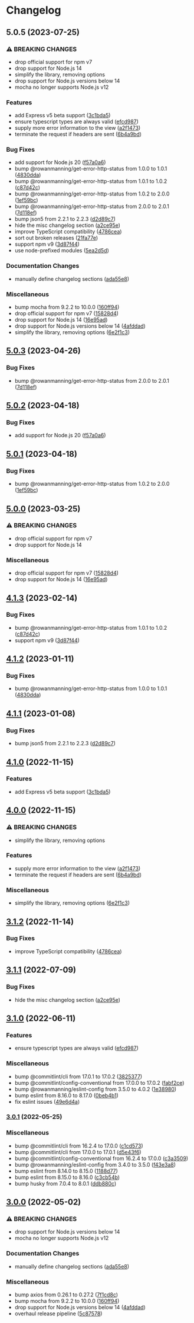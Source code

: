 # Changelog

## 5.0.5 (2023-07-25)


### ⚠ BREAKING CHANGES

* drop official support for npm v7
* drop support for Node.js 14
* simplify the library, removing options
* drop support for Node.js versions below 14
* mocha no longer supports Node.js v12

### Features

* add Express v5 beta support ([3c1bda5](https://github.com/rowanmanning/render-error-page/commit/3c1bda5101338246d69332b625cd5a78d80bf68e))
* ensure typescript types are always valid ([efcd987](https://github.com/rowanmanning/render-error-page/commit/efcd987a15616774bd87cbd73842e411b9324bfe))
* supply more error information to the view ([a2f1473](https://github.com/rowanmanning/render-error-page/commit/a2f1473856bc49a632aa3962b22c054cbd127117))
* terminate the request if headers are sent ([6b4a9bd](https://github.com/rowanmanning/render-error-page/commit/6b4a9bddd48b70df5eab111e963df2f88367bb81))


### Bug Fixes

* add support for Node.js 20 ([f57a0a6](https://github.com/rowanmanning/render-error-page/commit/f57a0a6e4bb86be73d3b84cb1ac9d96c5bf6a9ee))
* bump @rowanmanning/get-error-http-status from 1.0.0 to 1.0.1 ([4830dda](https://github.com/rowanmanning/render-error-page/commit/4830dda62edcd5c2f59d0efef375263390b4add2))
* bump @rowanmanning/get-error-http-status from 1.0.1 to 1.0.2 ([c87d42c](https://github.com/rowanmanning/render-error-page/commit/c87d42c0ea0feaa901277b2e416df244cd1a6c5f))
* bump @rowanmanning/get-error-http-status from 1.0.2 to 2.0.0 ([1ef59bc](https://github.com/rowanmanning/render-error-page/commit/1ef59bcf42596fab3ac11eee9b652b3bfd2705f2))
* bump @rowanmanning/get-error-http-status from 2.0.0 to 2.0.1 ([7d118ef](https://github.com/rowanmanning/render-error-page/commit/7d118ef182edfbd0109f5314b20e52c82e4b8a86))
* bump json5 from 2.2.1 to 2.2.3 ([d2d89c7](https://github.com/rowanmanning/render-error-page/commit/d2d89c7e2041c683d314684cf34a21debd954ddd))
* hide the misc changelog section ([a2ce95e](https://github.com/rowanmanning/render-error-page/commit/a2ce95ed9bf45c26d01cd121ce960b15b3fa9000))
* improve TypeScript compatibility ([4786cea](https://github.com/rowanmanning/render-error-page/commit/4786cea02f043525160845f1d531fc1147e422b9))
* sort out broken releases ([21fa77e](https://github.com/rowanmanning/render-error-page/commit/21fa77ed4817bc4335319fb75a753691060ec3a0))
* support npm v9 ([3d87f44](https://github.com/rowanmanning/render-error-page/commit/3d87f44dfbbc62a2165666cdf9aa69ea71788500))
* use node-prefixed modules ([5ea2d5d](https://github.com/rowanmanning/render-error-page/commit/5ea2d5d9fb6d7f41bc3934a8bbd568ae31024134))


### Documentation Changes

* manually define changelog sections ([ada55e8](https://github.com/rowanmanning/render-error-page/commit/ada55e801f3713add3cdff9cefd69cc68812164a))


### Miscellaneous

* bump mocha from 9.2.2 to 10.0.0 ([160ff94](https://github.com/rowanmanning/render-error-page/commit/160ff943ae03a35533ce8ffa2c7ccca4c780a300))
* drop official support for npm v7 ([15828d4](https://github.com/rowanmanning/render-error-page/commit/15828d4eae15939c5232fd4915c2db61a7e58d20))
* drop support for Node.js 14 ([16e95ad](https://github.com/rowanmanning/render-error-page/commit/16e95ad439e1f94c55062b3d82c5c28a10f6d0d1))
* drop support for Node.js versions below 14 ([4afddad](https://github.com/rowanmanning/render-error-page/commit/4afddadbc4ac37670a4a97a5afa98b69e4e2898c))
* simplify the library, removing options ([6e2f1c3](https://github.com/rowanmanning/render-error-page/commit/6e2f1c39783210aeed66f8065034f9288ad2d6aa))

## [5.0.3](https://github.com/rowanmanning/render-error-page/compare/v5.0.2...v5.0.3) (2023-04-26)


### Bug Fixes

* bump @rowanmanning/get-error-http-status from 2.0.0 to 2.0.1 ([7d118ef](https://github.com/rowanmanning/render-error-page/commit/7d118ef182edfbd0109f5314b20e52c82e4b8a86))

## [5.0.2](https://github.com/rowanmanning/render-error-page/compare/v5.0.1...v5.0.2) (2023-04-18)


### Bug Fixes

* add support for Node.js 20 ([f57a0a6](https://github.com/rowanmanning/render-error-page/commit/f57a0a6e4bb86be73d3b84cb1ac9d96c5bf6a9ee))

## [5.0.1](https://github.com/rowanmanning/render-error-page/compare/v5.0.0...v5.0.1) (2023-04-18)


### Bug Fixes

* bump @rowanmanning/get-error-http-status from 1.0.2 to 2.0.0 ([1ef59bc](https://github.com/rowanmanning/render-error-page/commit/1ef59bcf42596fab3ac11eee9b652b3bfd2705f2))

## [5.0.0](https://github.com/rowanmanning/render-error-page/compare/v4.1.3...v5.0.0) (2023-03-25)


### ⚠ BREAKING CHANGES

* drop official support for npm v7
* drop support for Node.js 14

### Miscellaneous

* drop official support for npm v7 ([15828d4](https://github.com/rowanmanning/render-error-page/commit/15828d4eae15939c5232fd4915c2db61a7e58d20))
* drop support for Node.js 14 ([16e95ad](https://github.com/rowanmanning/render-error-page/commit/16e95ad439e1f94c55062b3d82c5c28a10f6d0d1))

## [4.1.3](https://github.com/rowanmanning/render-error-page/compare/v4.1.2...v4.1.3) (2023-02-14)


### Bug Fixes

* bump @rowanmanning/get-error-http-status from 1.0.1 to 1.0.2 ([c87d42c](https://github.com/rowanmanning/render-error-page/commit/c87d42c0ea0feaa901277b2e416df244cd1a6c5f))
* support npm v9 ([3d87f44](https://github.com/rowanmanning/render-error-page/commit/3d87f44dfbbc62a2165666cdf9aa69ea71788500))

## [4.1.2](https://github.com/rowanmanning/render-error-page/compare/v4.1.1...v4.1.2) (2023-01-11)


### Bug Fixes

* bump @rowanmanning/get-error-http-status from 1.0.0 to 1.0.1 ([4830dda](https://github.com/rowanmanning/render-error-page/commit/4830dda62edcd5c2f59d0efef375263390b4add2))

## [4.1.1](https://github.com/rowanmanning/render-error-page/compare/v4.1.0...v4.1.1) (2023-01-08)


### Bug Fixes

* bump json5 from 2.2.1 to 2.2.3 ([d2d89c7](https://github.com/rowanmanning/render-error-page/commit/d2d89c7e2041c683d314684cf34a21debd954ddd))

## [4.1.0](https://github.com/rowanmanning/render-error-page/compare/v4.0.0...v4.1.0) (2022-11-15)


### Features

* add Express v5 beta support ([3c1bda5](https://github.com/rowanmanning/render-error-page/commit/3c1bda5101338246d69332b625cd5a78d80bf68e))

## [4.0.0](https://github.com/rowanmanning/render-error-page/compare/v3.1.2...v4.0.0) (2022-11-15)


### ⚠ BREAKING CHANGES

* simplify the library, removing options

### Features

* supply more error information to the view ([a2f1473](https://github.com/rowanmanning/render-error-page/commit/a2f1473856bc49a632aa3962b22c054cbd127117))
* terminate the request if headers are sent ([6b4a9bd](https://github.com/rowanmanning/render-error-page/commit/6b4a9bddd48b70df5eab111e963df2f88367bb81))


### Miscellaneous

* simplify the library, removing options ([6e2f1c3](https://github.com/rowanmanning/render-error-page/commit/6e2f1c39783210aeed66f8065034f9288ad2d6aa))

## [3.1.2](https://github.com/rowanmanning/render-error-page/compare/v3.1.1...v3.1.2) (2022-11-14)


### Bug Fixes

* improve TypeScript compatibility ([4786cea](https://github.com/rowanmanning/render-error-page/commit/4786cea02f043525160845f1d531fc1147e422b9))

## [3.1.1](https://github.com/rowanmanning/render-error-page/compare/v3.1.0...v3.1.1) (2022-07-09)


### Bug Fixes

* hide the misc changelog section ([a2ce95e](https://github.com/rowanmanning/render-error-page/commit/a2ce95ed9bf45c26d01cd121ce960b15b3fa9000))

## [3.1.0](https://github.com/rowanmanning/render-error-page/compare/v3.0.1...v3.1.0) (2022-06-11)


### Features

* ensure typescript types are always valid ([efcd987](https://github.com/rowanmanning/render-error-page/commit/efcd987a15616774bd87cbd73842e411b9324bfe))


### Miscellaneous

* bump @commitlint/cli from 17.0.1 to 17.0.2 ([3825377](https://github.com/rowanmanning/render-error-page/commit/3825377d43cda6a1054d388cfd5549264c3c4ab1))
* bump @commitlint/config-conventional from 17.0.0 to 17.0.2 ([fabf2ce](https://github.com/rowanmanning/render-error-page/commit/fabf2ce0c337ecfbe215cd962de9b72bed702739))
* bump @rowanmanning/eslint-config from 3.5.0 to 4.0.2 ([1e38980](https://github.com/rowanmanning/render-error-page/commit/1e3898098d3ea54b185629541a9aca3238770aac))
* bump eslint from 8.16.0 to 8.17.0 ([0beb4b1](https://github.com/rowanmanning/render-error-page/commit/0beb4b118b2ca20eef8f414cfe511919fe06f552))
* fix eslint issues ([49e6d4a](https://github.com/rowanmanning/render-error-page/commit/49e6d4aefb06be81cd26adc084d88336f7d90504))

### [3.0.1](https://github.com/rowanmanning/render-error-page/compare/v3.0.0...v3.0.1) (2022-05-25)


### Miscellaneous

* bump @commitlint/cli from 16.2.4 to 17.0.0 ([c1cd573](https://github.com/rowanmanning/render-error-page/commit/c1cd57371d7eda9280a3c652415521f918d1110a))
* bump @commitlint/cli from 17.0.0 to 17.0.1 ([d5e43f6](https://github.com/rowanmanning/render-error-page/commit/d5e43f6f63f25523b4a7549cf5f350d9bc2a149e))
* bump @commitlint/config-conventional from 16.2.4 to 17.0.0 ([c3a3509](https://github.com/rowanmanning/render-error-page/commit/c3a3509008ea432ef533639b9cc7f5ad894c6cf5))
* bump @rowanmanning/eslint-config from 3.4.0 to 3.5.0 ([f43e3a8](https://github.com/rowanmanning/render-error-page/commit/f43e3a8779dd61ff2103c65aa2778a5ca429c727))
* bump eslint from 8.14.0 to 8.15.0 ([1188d77](https://github.com/rowanmanning/render-error-page/commit/1188d7737a5ed6de734dea8e03e50def26d87fe3))
* bump eslint from 8.15.0 to 8.16.0 ([c3cb54b](https://github.com/rowanmanning/render-error-page/commit/c3cb54bbce315a19d2ec9ae81ccb2e4d1301fe94))
* bump husky from 7.0.4 to 8.0.1 ([ddb880c](https://github.com/rowanmanning/render-error-page/commit/ddb880c70ac3eb4d51e22cecf63bebe6df7089a2))

## [3.0.0](https://github.com/rowanmanning/render-error-page/compare/v2.3.0...v3.0.0) (2022-05-02)


### ⚠ BREAKING CHANGES

* drop support for Node.js versions below 14
* mocha no longer supports Node.js v12

### Documentation Changes

* manually define changelog sections ([ada55e8](https://github.com/rowanmanning/render-error-page/commit/ada55e801f3713add3cdff9cefd69cc68812164a))


### Miscellaneous

* bump axios from 0.26.1 to 0.27.2 ([7f1cd8c](https://github.com/rowanmanning/render-error-page/commit/7f1cd8c81ad19c13d9a0e7ecaf235a5223e7d239))
* bump mocha from 9.2.2 to 10.0.0 ([160ff94](https://github.com/rowanmanning/render-error-page/commit/160ff943ae03a35533ce8ffa2c7ccca4c780a300))
* drop support for Node.js versions below 14 ([4afddad](https://github.com/rowanmanning/render-error-page/commit/4afddadbc4ac37670a4a97a5afa98b69e4e2898c))
* overhaul release pipeline ([5c87578](https://github.com/rowanmanning/render-error-page/commit/5c875781c9e3e46471e9e82b7c71c176ebf8dab3))
